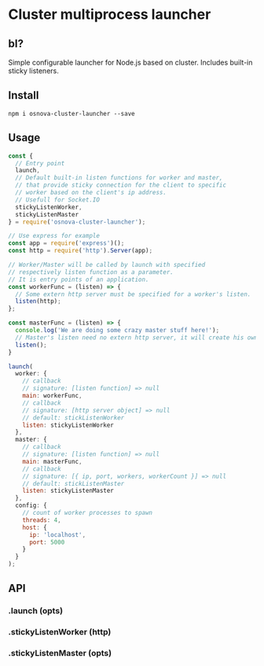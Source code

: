 # Cluster multiprocess launcher

## bI?

Simple configurable launcher for Node.js based on cluster. Includes built-in sticky listeners.

## Install

`npm i osnova-cluster-launcher --save`

## Usage

```javascript
const {
  // Entry point
  launch,
  // Default built-in listen functions for worker and master,
  // that provide sticky connection for the client to specific
  // worker based on the client's ip address.
  // Usefull for Socket.IO
  stickyListenWorker,
  stickyListenMaster
} = require('osnova-cluster-launcher');

// Use express for example
const app = require('express')();
const http = require('http').Server(app);

// Worker/Master will be called by launch with specified
// respectively listen function as a parameter.
// It is entry points of an application.
const workerFunc = (listen) => {
  // Some extern http server must be specified for a worker's listen.
  listen(http);
};

const masterFunc = (listen) => {
  console.log('We are doing some crazy master stuff here!');
  // Master's listen need no extern http server, it will create his own.
  listen();
}

launch(
  worker: {
    // callback
    // signature: [listen function] => null
    main: workerFunc,
    // callback
    // signature: [http server object] => null
    // default: stickListenWorker
    listen: stickyListenWorker
  },
  master: {
    // callback
    // signature: [listen function] => null
    main: masterFunc,
    // callback
    // signature: [{ ip, port, workers, workerCount }] => null
    // default: stickListenMaster
    listen: stickyListenMaster
  },
  config: {
    // count of worker processes to spawn
    threads: 4,
    host: {
      ip: 'localhost',
      port: 5000
    }
  }
);
```

## API

### .launch (opts)
### .stickyListenWorker (http)
### .stickyListenMaster (opts)
